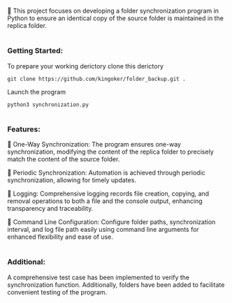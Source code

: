 📁 This project focuses on developing a folder synchronization program in Python to ensure an identical copy of the source folder is maintained in the replica folder.


#
### Getting Started:

To prepare your working derictory clone this derictory

```
git clone https://github.com/kingoker/folder_backup.git .
```
Launch the program

```
python3 synchronization.py
```

#
### Features:
📍 One-Way Synchronization: The program ensures one-way synchronization, modifying the content of the replica folder to precisely match the content of the source folder.

📍 Periodic Synchronization: Automation is achieved through periodic synchronization, allowing for timely updates.

📍 Logging: Comprehensive logging records file creation, copying, and removal operations to both a file and the console output, enhancing transparency and traceability.

📍 Command Line Configuration: Configure folder paths, synchronization interval, and log file path easily using command line arguments for enhanced flexibility and ease of use.

#
### Additional:
A comprehensive test case has been implemented to verify the synchronization function. Additionally, folders have been added to facilitate convenient testing of the program.